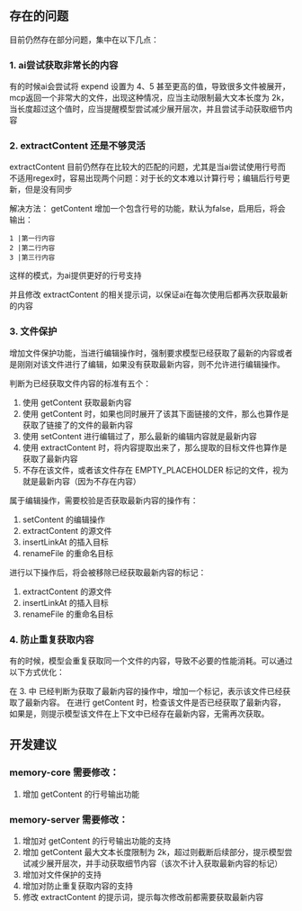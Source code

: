 ## 存在的问题
目前仍然存在部分问题，集中在以下几点：

### 1. ai尝试获取非常长的内容

有的时候ai会尝试将 expend 设置为 4、5 甚至更高的值，导致很多文件被展开，mcp返回一个非常大的文件，出现这种情况，应当主动限制最大文本长度为 2k，当长度超过这个值时，应当提醒模型尝试减少展开层次，并且尝试手动获取细节内容


### 2. extractContent 还是不够灵活

extractContent 目前仍然存在比较大的匹配的问题，尤其是当ai尝试使用行号而不适用regex时，容易出现两个问题：对于长的文本难以计算行号；编辑后行号更新，但是没有同步

解决方法： getContent 增加一个包含行号的功能，默认为false，启用后，将会输出：
```
1 |第一行内容
2 |第二行内容
3 |第三行内容
```

这样的模式，为ai提供更好的行号支持

并且修改 extractContent 的相关提示词，以保证ai在每次使用后都再次获取最新的内容

### 3. 文件保护

增加文件保护功能，当进行编辑操作时，强制要求模型已经获取了最新的内容或者是刚刚对该文件进行了编辑，如果没有获取最新内容，则不允许进行编辑操作。

判断为已经获取文件内容的标准有五个：
1. 使用 getContent 获取最新内容
2. 使用 getContent 时，如果也同时展开了该其下面链接的文件，那么也算作是获取了链接了的文件的最新内容
3. 使用 setContent 进行编辑过了，那么最新的编辑内容就是最新内容
4. 使用 extractContent 时，将内容提取出来了，那么提取的目标文件也算作是获取了最新内容
5. 不存在该文件，或者该文件存在 EMPTY_PLACEHOLDER 标记的文件，视为就是最新内容（因为不存在内容）

属于编辑操作，需要校验是否获取最新内容的操作有：
1. setContent 的编辑操作
2. extractContent 的源文件
3. insertLinkAt 的插入目标
4. renameFile 的重命名目标

进行以下操作后，将会被移除已经获取最新内容的标记：
1. extractContent 的源文件
2. insertLinkAt 的插入目标
3. renameFile 的重命名目标

### 4. 防止重复获取内容

有的时候，模型会重复获取同一个文件的内容，导致不必要的性能消耗。可以通过以下方式优化：

在 3. 中 已经判断为获取了最新内容的操作中，增加一个标记，表示该文件已经获取了最新内容。
在进行 getContent 时，检查该文件是否已经获取了最新内容，如果是，则提示模型该文件在上下文中已经存在最新内容，无需再次获取。


## 开发建议
### memory-core 需要修改：

1. 增加 getContent 的行号输出功能


### memory-server 需要修改：
1. 增加对 getContent 的行号输出功能的支持
2. 增加 getContent 最大文本长度限制为 2k，超过则截断后续部分，提示模型尝试减少展开层次，并手动获取细节内容（该次不计入获取最新内容的标记）
3. 增加对文件保护的支持
4. 增加对防止重复获取内容的支持
5. 修改 extractContent 的提示词，提示每次修改前都需要获取最新内容